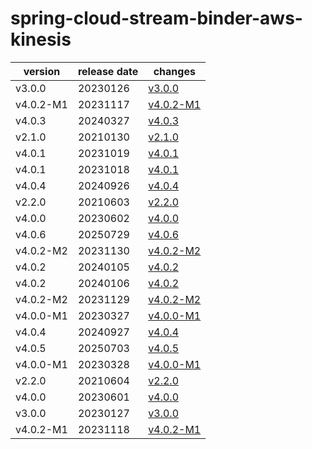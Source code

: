 # spring-cloud-stream-binder-aws-kinesis	


|version|release date|changes|
|---|---|---|
|v3.0.0|20230126|[v3.0.0](./v3.0.0-20230126.md)|
|v4.0.2-M1|20231117|[v4.0.2-M1](./v4.0.2-M1-20231117.md)|
|v4.0.3|20240327|[v4.0.3](./v4.0.3-20240327.md)|
|v2.1.0|20210130|[v2.1.0](./v2.1.0-20210130.md)|
|v4.0.1|20231019|[v4.0.1](./v4.0.1-20231019.md)|
|v4.0.1|20231018|[v4.0.1](./v4.0.1-20231018.md)|
|v4.0.4|20240926|[v4.0.4](./v4.0.4-20240926.md)|
|v2.2.0|20210603|[v2.2.0](./v2.2.0-20210603.md)|
|v4.0.0|20230602|[v4.0.0](./v4.0.0-20230602.md)|
|v4.0.6|20250729|[v4.0.6](./v4.0.6-20250729.md)|
|v4.0.2-M2|20231130|[v4.0.2-M2](./v4.0.2-M2-20231130.md)|
|v4.0.2|20240105|[v4.0.2](./v4.0.2-20240105.md)|
|v4.0.2|20240106|[v4.0.2](./v4.0.2-20240106.md)|
|v4.0.2-M2|20231129|[v4.0.2-M2](./v4.0.2-M2-20231129.md)|
|v4.0.0-M1|20230327|[v4.0.0-M1](./v4.0.0-M1-20230327.md)|
|v4.0.4|20240927|[v4.0.4](./v4.0.4-20240927.md)|
|v4.0.5|20250703|[v4.0.5](./v4.0.5-20250703.md)|
|v4.0.0-M1|20230328|[v4.0.0-M1](./v4.0.0-M1-20230328.md)|
|v2.2.0|20210604|[v2.2.0](./v2.2.0-20210604.md)|
|v4.0.0|20230601|[v4.0.0](./v4.0.0-20230601.md)|
|v3.0.0|20230127|[v3.0.0](./v3.0.0-20230127.md)|
|v4.0.2-M1|20231118|[v4.0.2-M1](./v4.0.2-M1-20231118.md)|
